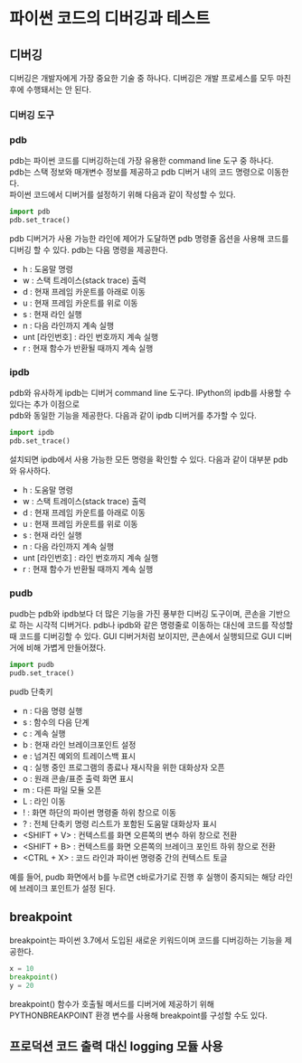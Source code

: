 # 파이썬 코드의 디버깅과 테스트

## 디버깅
디버깅은 개발자에게 가장 중요한 기술 중 하나다. 디버깅은 개발 프로세스를 모두 마친 후에 수행돼서는 안 된다. 

### 디버깅 도구

### pdb
pdb는 파이썬 코드를 디버깅하는데 가장 유용한 command line 도구 중 하나다.  
pdb는 스택 정보와 매개변수 정보를 제공하고 pdb 디버거 내의 코드 명령으로 이동한다.  
파이썬 코드에서 디버거를 설정하기 위해 다음과 같이 작성할 수 있다.  

```python
import pdb
pdb.set_trace()
```
pdb 디버거가 사용 가능한 라인에 제어가 도달하면 pdb 명령줄 옵션을 사용해 코드를 디버깅 할 수 있다.  pdb는 다음 명령을 제공한다.  

- h : 도움말 명령
- w : 스택 트레이스(stack trace) 출력
- d : 현재 프레임 카운트를 아래로 이동
- u : 현재 프레임 카운트를 위로 이동 
- s : 현재 라인 실행
- n : 다음 라인까지 계속 실행
- unt [라인번호] : 라인 번호까지 계속 실행
- r : 현재 함수가 반환될 때까지 계속 실행

### ipdb
pdb와 유사하게 ipdb는 디버거 command line 도구다.  IPython의 ipdb를 사용할 수 있다는 추가 이점으로  
pdb와 동일한 기능을 제공한다. 다음과 같이 ipdb 디버거를 추가할 수 있다.  

```python
import ipdb
pdb.set_trace()
```

설치되면 ipdb에서 사용 가능한 모든 명령을 확인할 수 있다. 다음과 같이 대부분 pdb와 유사하다.  
- h : 도움말 명령
- w : 스택 트레이스(stack trace) 출력
- d : 현재 프레임 카운트를 아래로 이동
- u : 현재 프레임 카운트를 위로 이동 
- s : 현재 라인 실행
- n : 다음 라인까지 계속 실행
- unt [라인번호] : 라인 번호까지 계속 실행
- r : 현재 함수가 반환될 때까지 계속 실행

### pudb
pudb는 pdb와 ipdb보다 더 많은 기능을 가진 풍부한 디버깅 도구이며, 콘손을 기반으로 하는 시각적 디버거다. 
pdb나 ipdb와 같은 명령줄로 이동하는 대신에 코드를 작성할 때 코드를 디버깅할 수 있다. GUI 디버거처럼 보이지만, 콘손에서 실행되므로 GUI 디버거에 비해 가볍게 만들어졌다.  

```python
import pudb
pudb.set_trace()
```
pudb 단축키
- n : 다음 명령 실행
- s : 함수의 다음 단계
- c : 계속 실행
- b : 현재 라인 브레이크포인트 설정
- e : 넘겨진 예외의 트레이스백 표시
- q : 실행 중인 프로그램의 종료나 재시작을 위한 대화상자 오픈
- o : 원래 콘솔/표준 출력 화면 표시
- m : 다른 파일 모듈 오픈 
- L : 라인 이동
- ! : 화면 하단의 파이썬 명령줄 하위 창으로 이동
- ? : 전체 단축키 명령 리스트가 포함된 도움말 대화상자 표시
- <SHIFT + V> : 컨텍스트를 화면 오른쪽의 변수 하위 창으로 전환
- <SHIFT + B> : 컨텍스트를 화면 오른쪽의 브레이크 포인트 하위 창으로 전환
- <CTRL + X> : 코드 라인과 파이썬 명령중 간의 컨텍스트 토글

 예를 들어, pudb 화면에서 b를 누르면 c바로가기로 진행 후 실행이 중지되는 해당 라인에 브레이크 포인트가 설정 된다. 


## breakpoint
breakpoint는 파이썬 3.7에서 도입된 새로운 키워드이며 코드를 디버깅하는 기능을 제공한다.  

```python
x = 10
breakpoint()
y = 20
```
breakpoint() 함수가 호출될 메서드를 디버거에 제공하기 위해 PYTHONBREAKPOINT 환경 변수를 사용해 breakpoint를 구성할 수도 있다. 

## 프로덕션 코드 출력 대신 logging 모듈 사용